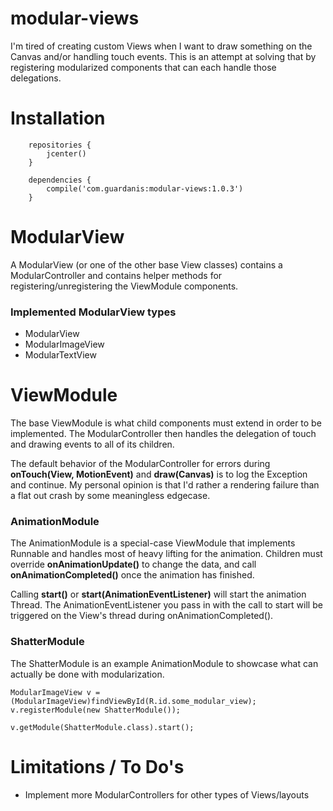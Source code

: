 # modular-views

I'm tired of creating custom Views when I want to draw something on the Canvas and/or handling touch events. This is an attempt at solving that by registering modularized components that can each handle those delegations.

# Installation

```
    repositories {
        jcenter()
    }

    dependencies {
        compile('com.guardanis:modular-views:1.0.3')
    }
```

# ModularView

A ModularView (or one of the other base View classes) contains a ModularController and contains helper methods for registering/unregistering the ViewModule components. 

### Implemented ModularView types
* ModularView
* ModularImageView
* ModularTextView

# ViewModule

The base ViewModule is what child components must extend in order to be implemented. The ModularController then handles the delegation of touch and drawing events to all of its children.

The default behavior of the ModularController for errors during **onTouch(View, MotionEvent)** and **draw(Canvas)** is to log the Exception and continue. My personal opinion is that I'd rather a rendering failure than a flat out crash by some meaningless edgecase.

### AnimationModule

The AnimationModule is a special-case ViewModule that implements Runnable and handles most of heavy lifting for the animation. Children must override **onAnimationUpdate()** to change the data, and call **onAnimationCompleted()** once the animation has finished.

Calling **start()** or **start(AnimationEventListener)** will start the animation Thread. The AnimationEventListener you pass in with the call to start will be triggered on the View's thread during onAnimationCompleted().

### ShatterModule

The ShatterModule is an example AnimationModule to showcase what can actually be done with modularization.

    ModularImageView v = (ModularImageView)findViewById(R.id.some_modular_view);
    v.registerModule(new ShatterModule());

    v.getModule(ShatterModule.class).start();


# Limitations / To Do's

* Implement more ModularControllers for other types of Views/layouts
